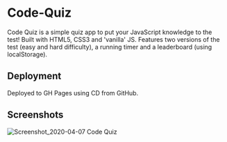 # Code-Quiz

Code Quiz is a simple quiz app to put your JavaScript knowledge to the test! Built with HTML5, CSS3 and 'vanilla' JS. Features two versions of the test (easy and hard difficulty), a running timer and a leaderboard (using localStorage).

## Deployment

Deployed to GH Pages using CD from GitHub.

## Screenshots

![Screenshot_2020-04-07 Code Quiz](https://user-images.githubusercontent.com/17315212/78663726-ef364d00-78d2-11ea-95aa-9c759f2c7f65.png)

